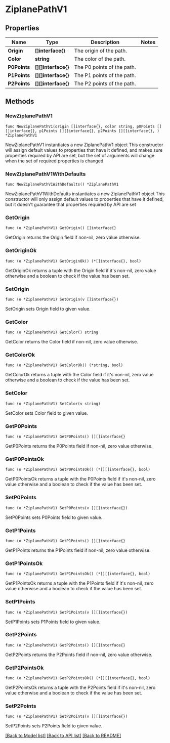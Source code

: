 # ZiplanePathV1

## Properties

Name | Type | Description | Notes
------------ | ------------- | ------------- | -------------
**Origin** | **[]interface{}** | The origin of the path. | 
**Color** | **string** | The color of the path. | 
**P0Points** | **[][]interface{}** | The P0 points of the path. | 
**P1Points** | **[][]interface{}** | The P1 points of the path. | 
**P2Points** | **[][]interface{}** | The P2 points of the path. | 

## Methods

### NewZiplanePathV1

`func NewZiplanePathV1(origin []interface{}, color string, p0Points [][]interface{}, p1Points [][]interface{}, p2Points [][]interface{}, ) *ZiplanePathV1`

NewZiplanePathV1 instantiates a new ZiplanePathV1 object
This constructor will assign default values to properties that have it defined,
and makes sure properties required by API are set, but the set of arguments
will change when the set of required properties is changed

### NewZiplanePathV1WithDefaults

`func NewZiplanePathV1WithDefaults() *ZiplanePathV1`

NewZiplanePathV1WithDefaults instantiates a new ZiplanePathV1 object
This constructor will only assign default values to properties that have it defined,
but it doesn't guarantee that properties required by API are set

### GetOrigin

`func (o *ZiplanePathV1) GetOrigin() []interface{}`

GetOrigin returns the Origin field if non-nil, zero value otherwise.

### GetOriginOk

`func (o *ZiplanePathV1) GetOriginOk() (*[]interface{}, bool)`

GetOriginOk returns a tuple with the Origin field if it's non-nil, zero value otherwise
and a boolean to check if the value has been set.

### SetOrigin

`func (o *ZiplanePathV1) SetOrigin(v []interface{})`

SetOrigin sets Origin field to given value.


### GetColor

`func (o *ZiplanePathV1) GetColor() string`

GetColor returns the Color field if non-nil, zero value otherwise.

### GetColorOk

`func (o *ZiplanePathV1) GetColorOk() (*string, bool)`

GetColorOk returns a tuple with the Color field if it's non-nil, zero value otherwise
and a boolean to check if the value has been set.

### SetColor

`func (o *ZiplanePathV1) SetColor(v string)`

SetColor sets Color field to given value.


### GetP0Points

`func (o *ZiplanePathV1) GetP0Points() [][]interface{}`

GetP0Points returns the P0Points field if non-nil, zero value otherwise.

### GetP0PointsOk

`func (o *ZiplanePathV1) GetP0PointsOk() (*[][]interface{}, bool)`

GetP0PointsOk returns a tuple with the P0Points field if it's non-nil, zero value otherwise
and a boolean to check if the value has been set.

### SetP0Points

`func (o *ZiplanePathV1) SetP0Points(v [][]interface{})`

SetP0Points sets P0Points field to given value.


### GetP1Points

`func (o *ZiplanePathV1) GetP1Points() [][]interface{}`

GetP1Points returns the P1Points field if non-nil, zero value otherwise.

### GetP1PointsOk

`func (o *ZiplanePathV1) GetP1PointsOk() (*[][]interface{}, bool)`

GetP1PointsOk returns a tuple with the P1Points field if it's non-nil, zero value otherwise
and a boolean to check if the value has been set.

### SetP1Points

`func (o *ZiplanePathV1) SetP1Points(v [][]interface{})`

SetP1Points sets P1Points field to given value.


### GetP2Points

`func (o *ZiplanePathV1) GetP2Points() [][]interface{}`

GetP2Points returns the P2Points field if non-nil, zero value otherwise.

### GetP2PointsOk

`func (o *ZiplanePathV1) GetP2PointsOk() (*[][]interface{}, bool)`

GetP2PointsOk returns a tuple with the P2Points field if it's non-nil, zero value otherwise
and a boolean to check if the value has been set.

### SetP2Points

`func (o *ZiplanePathV1) SetP2Points(v [][]interface{})`

SetP2Points sets P2Points field to given value.



[[Back to Model list]](../README.md#documentation-for-models) [[Back to API list]](../README.md#documentation-for-api-endpoints) [[Back to README]](../README.md)


